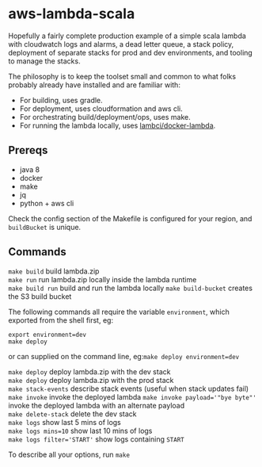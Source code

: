 # aws-lambda-scala

Hopefully a fairly complete production example of a simple scala lambda with cloudwatch logs and alarms, a dead letter queue, a stack policy, deployment of separate stacks for prod and dev environments, and tooling to manage the stacks.

The philosophy is to keep the toolset small and common to what folks probably already have installed and are familiar with:
* For building, uses gradle.
* For deployment, uses cloudformation and aws cli.
* For orchestrating build/deployment/ops, uses make.
* For running the lambda locally, uses [lambci/docker-lambda](https://github.com/lambci/docker-lambda).

## Prereqs

* java 8
* docker
* make
* jq
* python + aws cli

Check the config section of the Makefile is configured for your region, and `buildBucket` is unique.

## Commands

`make build` build lambda.zip  
`make run` run lambda.zip locally inside the lambda runtime   
`make build run` build and run the lambda locally
`make build-bucket` creates the S3 build bucket

The following commands all require the variable `environment`, which exported from the shell first, eg:
```
export environment=dev
make deploy
```
or can supplied on the command line, eg:`make deploy environment=dev` 

`make deploy` deploy lambda.zip with the dev stack  
`make deploy` deploy lambda.zip with the prod stack  
`make stack-events` describe stack events (useful when stack updates fail)  
`make invoke` invoke the deployed lambda
`make invoke payload='"bye byte"'` invoke the deployed lambda with an alternate payload  
`make delete-stack` delete the dev stack  
`make logs` show last 5 mins of logs  
`make logs mins=10` show last 10 mins of logs  
`make logs filter='START'` show logs containing `START`

To describe all your options, run `make`